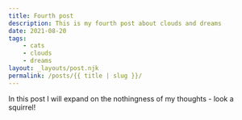 ```yaml
---
title: Fourth post
description: This is my fourth post about clouds and dreams
date: 2021-08-20
tags:
    - cats
    - clouds
    - dreams
layout: _layouts/post.njk
permalink: /posts/{{ title | slug }}/
---
```

In this post I will expand on the nothingness of my thoughts - look a squirrel!